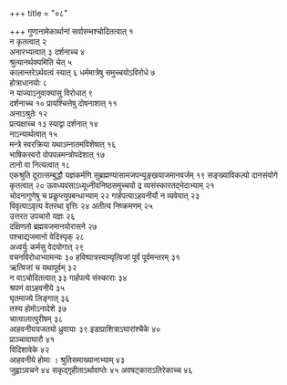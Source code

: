 +++
title = "०८"

+++
गुणानामेकार्थानां सर्वारम्भश्चोदितत्वात् १   
न कृतत्वात् २   
अनारभ्यत्वात् ३
दर्शनाच्च ४   
श्रुत्यानर्थक्यमिति चेत् ५   
कालान्तरेऽर्थवत्वं स्यात् ६
धर्ममात्रेषु समुच्चयोऽविरोधे ७   
होत्राधानयोः ८   
न
याज्याऽनुवाक्यासु विरोधात् ९   
दर्शनाच्च १०
प्रायश्चित्तेषु दोषनाशात् ११   
अनाऽश्रुतेः १२   
प्रत्यक्षाच्च १३
स्याद्वा दर्शनात् १४   
नाऽन्यार्थत्वात् १५   
मन्त्रे स्वरक्रिया
यथाऽम्नातमविशेषात् १६   
भाषिकस्वरो वोपपन्नमन्त्रोपदेशात्
१७   
तानो वा नित्यत्वात् १८   
एकश्रुति दूरात्सम्बुद्धौ यज्ञकर्मणि
सुब्रह्मण्यासामजपन्यूङ्खयाजमानवर्जम् १९
सङ्ख्याविकल्पो दानसंयोगे कृतत्वात् २०
ऊवध्यवसाऽध्यूध्नीवनिष्ठसमुच्चयो
द्र व्यसंस्कारतद्भेदाभ्याम् २१   
चोदनागुणेषु च
प्रकॢप्त्युपबन्धाभ्याम् २२
गार्हपत्याऽहवनीयौ न व्यवेयात् २३   
विवृत्याऽवृत्य वेतरथा वृत्तिः २४
अतीत्य निष्क्रमणम् २५   
उत्तरत उपचारो यज्ञः २६   
दक्षिणतो
ब्रह्मयजमानयोरासने २७   
पश्चाद्यजमानो वेदिस्पृक्
२८   
अध्वर्युः कर्मसु वेदयोगात् २९   
वचनविरोधाभ्यामन्यः ३०
हविष्पात्रस्वाम्यृत्विजां पूर्वं
पूर्वमन्तरम् ३१   
ऋत्विजां च यथापूर्वम् ३२   
न वाऽचोदितत्वात् ३३
गार्हपत्ये संस्काराः ३४   
श्रपणं वाऽहवनीये ३५   
घृतमाज्ये लिङ्गात्
३६   
तस्य होमोऽनादेशे ३७   
चात्वालात्पुरीषम् ३८   
आहवनीययजतयो ध्रुवायाः ३९
इडाप्राशित्राऽघारांश्चैके ४०   
प्राञ्चावाघारौ ४१   
विदिशावेके ४२   
आहवनीये
होमाः । श्रुतिसमाख्यानाभ्याम् ४३   
जुह्वाऽवचने ४४
सकृद्गृहीताऽर्थावाप्तेः ४५
अवषट्काराऽतिरेकाच्च ४६   
